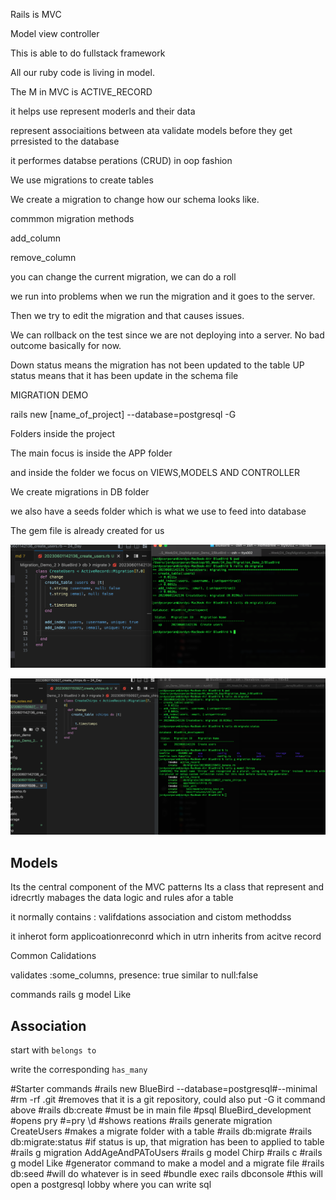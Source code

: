 Rails is MVC

Model view controller

This is able to do fullstack framework


All our ruby code is living in model.


The M in MVC is ACTIVE_RECORD

it helps use represent moderls and their data

represent associaitions between ata
validate models before they get prresisted to the database

it performes databse perations (CRUD) in oop fashion

We use migrations to create tables

We create a migration to change how our schema looks like.


commmon migration methods

add_column

remove_column

you can change the current migration, we can do a roll

we run into problems when we run the migration and it goes to the server.

Then we try to edit the migration and that causes issues.


We can rollback on the test since we are not deploying into a server. No bad outcome basically for now.


Down status means the migration has not been updated to the table
UP status means that it has been update in the schema file


MIGRATION DEMO

rails new [name_of_project] --database=postgresql -G

Folders inside the project

The main focus is inside the APP folder

and inside the folder we focus on
VIEWS,MODELS AND CONTROLLER

We create migrations in DB folder

we also have a seeds folder
which is what we use to feed into database

The gem file is already created for us

![Snips](/classsnips/Screenshot%202023-06-01%20at%2010.34.32%20AM.png)



![Snips](/classsnips/Screenshot%202023-06-01%20at%2011.11.15%20AM.png)





## Models

Its the central component of the MVC patterns
Its a class that represent and idrecrtly mabages the data logic and rules afor a table

it normally contains : valifdations association and cistom  methoddss

it inherot form applicoationreconrd which in utrn inherits from acitve record

Common Calidations

validates :some_columns, presence: true
    similar to null:false

commands
rails g model Like








## Association

start with `belongs to`

write the corresponding `has_many`

#Starter commands
#rails new BlueBird --database=postgresql#--minimal
#rm -rf .git #removes that it is a git repository, could also put -G it command above
#rails db:create #must be in main file
#psql BlueBird_development #opens pry
#=pry \d #shows reations
#rails generate migration CreateUsers #makes a migrate folder with a table
#rails db:migrate
#rails db:migrate:status #if status is up, that migration has been to applied to table
#rails g migration AddAgeAndPAToUsers
#rails g model Chirp
#rails c
#rails g model Like #generator command to make a model and a migrate file
#rails db:seed #will do whatever is in seed
#bundle exec rails dbconsole #this will open a postgresql lobby where you can write sql
